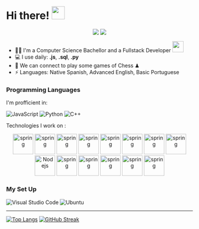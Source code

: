 # Hi there! <img src="https://github.com/TheDudeThatCode/TheDudeThatCode/blob/master/Assets/Hi.gif" width="35" />
<p align="center">
<a href="https://www.linkedin.com/in/katherineuñapilco/"><img src="https://img.shields.io/badge/-Katherine%20U%C3%B1apilco%20-0077B5?style=flat&logo=Linkedin&logoColor=white"/></a>
<a href="mailto:kunapilco@unsa.edu.pe"><img src="https://img.shields.io/badge/-kunapilco@unsa.edu.pe-D14836?style=flat&logo=Gmail&logoColor=white"/></a>
</p>

- 👩‍💻 I'm a Computer Science Bachellor and a Fullstack Developer <img src="https://media.giphy.com/media/WUlplcMpOCEmTGBtBW/giphy.gif" width="30">
- 💻 I use daily: **.js**, **.sql**, **.py**
- 👯 We can connect to play some games of Chess ♟
- ⚡ Languages: Native Spanish, Advanced English, Basic Portuguese

### Programming Languages 
I'm profficient in:

![JavaScript](https://img.shields.io/badge/javascript-%23323330.svg?style=for-the-badge&logo=javascript&logoColor=%23F7DF1E)
![Python](https://img.shields.io/badge/python-3670A0?style=for-the-badge&logo=python&logoColor=ffdd54) 
![C++](https://img.shields.io/badge/c++-%2300599C.svg?style=for-the-badge&logo=c%2B%2B&logoColor=white)


Technologies  I work on :

<p align="center">
<img src="https://www.vectorlogo.zone/logos/w3_css/w3_css-icon.svg" alt="spring" width="55" height="55"/>
<img src="https://www.vectorlogo.zone/logos/w3_html5/w3_html5-icon.svg" alt="spring" width="55" height="55"/>
<img src="https://www.vectorlogo.zone/logos/tailwindcss/tailwindcss-icon.svg" alt="spring" width="55" height="55"/>
      <img src="https://www.vectorlogo.zone/logos/javascript/javascript-icon.svg" alt="spring" width="55" height="55"/>
      <img src="https://www.vectorlogo.zone/logos/typescriptlang/typescriptlang-icon.svg" alt="spring" width="55" height="55"/>
      <img src="https://www.vectorlogo.zone/logos/postgresql/postgresql-vertical.svg" alt="spring" width="55" height="55"/>
      <img src="https://www.vectorlogo.zone/logos/python/python-icon.svg" alt="spring" width="55" height="55"/>
      <img src="https://www.vectorlogo.zone/logos/reactjs/reactjs-icon.svg" alt="spring" width="55" height="55"/>
      <img src="https://www.vectorlogo.zone/logos/nodejs/nodejs-icon.svg" alt="Nodejs" width="55" height="55"/>
      <img src="https://www.vectorlogo.zone/logos/php/php-icon.svg" alt="spring" width="55" height="55"/>
      <img src="https://www.vectorlogo.zone/logos/laravel/laravel-icon.svg" alt="spring" width="55" height="55"/>
      <img src="https://www.vectorlogo.zone/logos/graphql/graphql-icon.svg" alt="spring" width="55" height="55"/>
      <img src="https://www.vectorlogo.zone/logos/opencv/opencv-icon.svg" alt="spring" width="55" height="55"/>
      <img src="https://www.vectorlogo.zone/logos/qtio/qtio-icon.svg" alt="spring" width="55" height="55"/>  
</p>


### My Set Up
![Visual Studio Code](https://img.shields.io/badge/Visual%20Studio%20Code-0078d7.svg?style=for-the-badge&logo=visual-studio-code&logoColor=white)
![Ubuntu](https://img.shields.io/badge/Ubuntu-E95420?style=for-the-badge&logo=ubuntu&logoColor=white)

---

[![Top Langs](https://github-readme-stats.vercel.app/api/top-langs/?username=Kath17&layout=compact&text_color=daf7dc&bg_color=151515&hide=css,html,php)](https://github.com/anuraghazra/github-readme-stats)
[![GitHub Streak](https://github-readme-streak-stats.herokuapp.com/?user=Kath17&theme=dark)](https://git.io/streak-stats)

